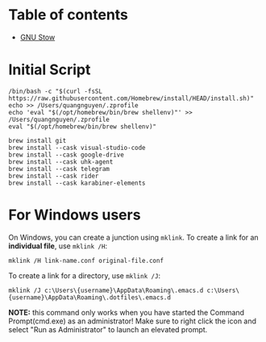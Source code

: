 # Table of contents
- [GNU Stow](/docs/stow.md)

# Initial Script
```
/bin/bash -c "$(curl -fsSL https://raw.githubusercontent.com/Homebrew/install/HEAD/install.sh)"
echo >> /Users/quangnguyen/.zprofile
echo 'eval "$(/opt/homebrew/bin/brew shellenv)"' >> /Users/quangnguyen/.zprofile
eval "$(/opt/homebrew/bin/brew shellenv)"

brew install git
brew install --cask visual-studio-code
brew install --cask google-drive
brew install --cask uhk-agent
brew install --cask telegram
brew install --cask rider
brew install --cask karabiner-elements
```


# For Windows users
On Windows, you can create a junction using `mklink`. To create a link for an **individual file**, use `mklink /H`:
```
mklink /H link-name.conf original-file.conf
```

To create a link for a directory, use `mklink /J`:
```
mklink /J c:\Users\{username}\AppData\Roaming\.emacs.d c:\Users\{username}\AppData\Roaming\.dotfiles\.emacs.d
```

**NOTE:** this command only works when you have started the Command Prompt(cmd.exe) as an administrator! Make sure to right click the icon and select "Run as Administrator" to launch an elevated prompt.
